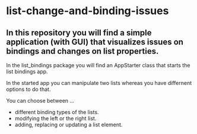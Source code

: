# list-change-and-binding-issues
In this repository you will find a simple application (with GUI) that visualizes issues on bindings and changes on list properties.
-----
In the list_bindings package you will find an AppStarter class that starts the list bindings app.

In the started app you can manipulate two lists whereas you have differnent options to do that.

You can choose between ...
* different binding types of the lists.
* modifying the left or the right list.
* adding, replacing or updating a list element.
